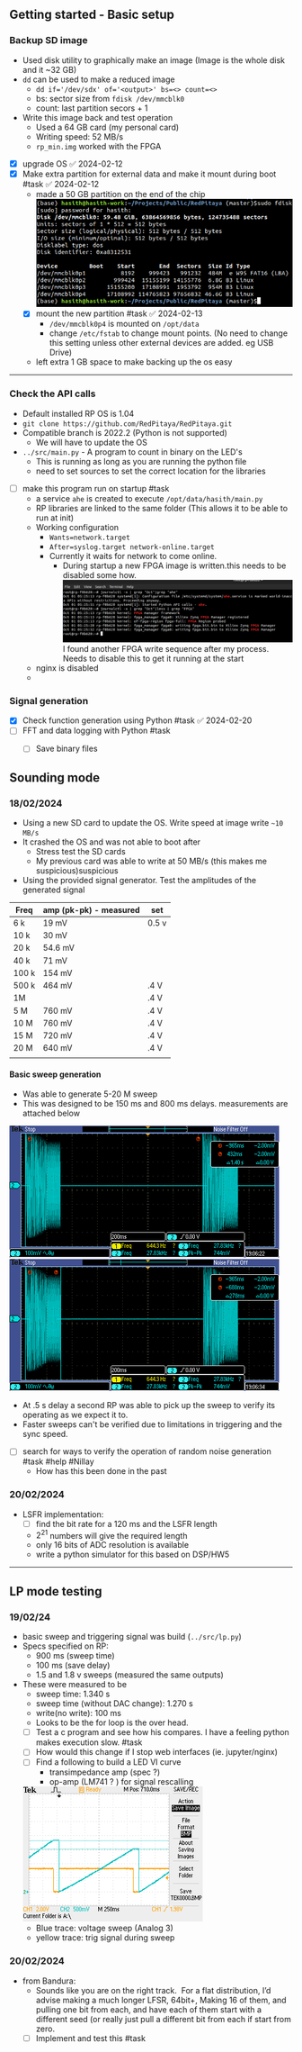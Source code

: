 ## Getting started - Basic setup
### Backup SD image

- Used disk utility to graphically make an image (Image is the whole disk and it ~32 GB)
- `dd` can be used to make a reduced image
	- `dd if='/dev/sdx' of='<output>' bs=<> count=<>`
	- bs: sector size from `fdisk /dev/mmcblk0`
	- count: last partition secors + 1 
- Write this image back and test operation 
	- Used a 64 GB card (my personal card)
	- Writing speed: 52 MB/s
	- `rp_min.img` worked with the FPGA 
- [x] upgrade OS ✅ 2024-02-12
- [x] Make extra partition for external data and make it mount during boot #task ✅ 2024-02-12
	- made a 50 GB partition on the end of the chip 
	![](res/Pasted%20image%2020240212235307.png)
	- [x] mount the new partition #task ✅ 2024-02-13
		- `/dev/mmcblk0p4` is mounted on `/opt/data`
		- change `/etc/fstab` to change mount points. (No need to change this setting unless other external devices are added. eg USB Drive)
	- left extra 1 GB space to make backing up the os easy
	  
---
### Check the API calls

- Default installed RP OS is 1.04
- `git clone https://github.com/RedPitaya/RedPitaya.git`
-  Compatible branch is 2022.2 (Python is not supported)
	- We will have to update the OS 
- `../src/main.py` - A program to count in binary on the LED's
	- This is running as long as you are running the python file
	- need to set sources to set the correct location for the libraries
- [ ] make this program run on startup #task
	- a service `ahe` is created to execute `/opt/data/hasith/main.py`
	- RP libraries are linked to the same folder (This allows it to be able to run at init)
	- Working configuration
		- `Wants=network.target`
		- `After=syslog.target network-online.target` 
		- Currently it waits for network to come online. 
			- During startup a new FPGA image is written.this needs to be disabled some how. 
			![](res/Pasted%20image%2020240213030709.png)
			I found another FPGA write sequence after my process. Needs to disable this to get it running at the start
	- nginx is disabled 
	- 
### Signal generation 

- [x] Check function generation using Python #task ✅ 2024-02-20
- [ ] FFT and data logging with Python  #task
	- [ ] Save binary files 


## Sounding mode
### 18/02/2024

- Using a new SD card to update the OS. Write speed at image write `~10 MB/s` 
- It crashed the OS and was not able to boot after 
	- Stress test the SD cards 
	- My previous card was able to write at 50 MB/s (this makes me suspicious)suspicious
- Using the provided signal generator. Test the amplitudes of the generated signal

| Freq | amp (pk-pk) - measured | set |
| ---- | ---- | ---- |
| 6 k | 19 mV | 0.5 v |
| 10 k | 30 mV |  |
| 20 k | 54.6 mV |  |
| 40 k | 71 mV |  |
| 100 k | 154 mV |  |
| 500 k | 464 mV | .4 V |
| 1M |  | .4 V |
| 5 M | 760 mV | .4 V |
| 10 M | 760 mV | .4 V |
| 15 M | 720 mV | .4 V |
| 20 M | 640 mV | .4 V |
|  |  |  |
#### Basic sweep generation 

- Was able to generate 5-20 M sweep
- This was designed to be 150 ms and 800 ms delays. measurements are attached below

![](res/TEK00003.png)
![](res/TEK00004.png)

- At .5 s delay a second RP was able to pick up the sweep to verify its operating as we expect it to.
- Faster sweeps can't be verified due to limitations in triggering and the sync speed. 
- [ ] search for ways to verify the operation of random noise generation  #task #help #Nillay 
	- How has this been done in the past 


### 20/02/2024

- LSFR implementation:
	- [ ] find the bit rate for a 120 ms and the LSFR length
	- $2^{21}$ numbers will give the required length 
	- only 16 bits of ADC resolution is available 
	- write a python simulator for this based on DSP/HW5

---
## LP mode testing

### 19/02/24
- basic sweep and triggering signal was build (`../src/lp.py`)
- Specs specified on RP:
	- 900 ms (sweep time)
	- 100 ms (save delay)
	- 1.5 and 1.8 v sweeps (measured the same outputs)
- These were measured to be
	- sweep time: 1.340 s
	- sweep time (without DAC change): 1.270 s
	- write(no write): 100 ms 
	- Looks to be the for loop is the over head. 
	- [ ] Test a c program and see how his compares. I have a feeling python makes execution slow. #task 
	- [ ] How would this change if I stop web interfaces (ie. jupyter/nginx)
	- [ ] Find a following to build a LED VI curve
		- transimpedance amp (spec ?)
		- op-amp (LM741 ? ) for signal rescalling

	![](res/TEK0000.bmp)
	- Blue trace: voltage sweep (Analog 3)
	- yellow trace: trig signal during sweep
### 20/02/2024
- from Bandura:
	- Sounds like you are on the right track.  For a flat distribution, I’d advise making a much longer LFSR, 64bit+, Making 16 of them, and pulling one bit from each, and have each of them start with a different seed (or really just pull a different bit from each if start from zero.
	- [ ] Implement and test this #task 